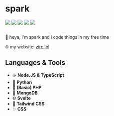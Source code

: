 <div>
  <h1>spark</h1>
  <img src="https://img.shields.io/badge/Python-blue?logo=Python&style=for-the-badge&logoColor=white" />
  <img src="https://img.shields.io/badge/JavaScript-yellow?logo=Javascript&style=for-the-badge&logoColor=white" />
  <img src="https://img.shields.io/badge/MongoDB-llgreen?logo=Mongodb&style=for-the-badge&logoColor=white" />
  <img src="https://img.shields.io/badge/Vue-43d970?logo=Vue.js&style=for-the-badge&logoColor=white" />
  <img src="https://img.shields.io/badge/Svelte-fc3b04?logo=Svelte&style=for-the-badge&logoColor=white" /> <br />
  
  <img src="https://komarev.com/ghpvc/?username=lolzthedev&style=for-the-badge&color=blue" alt=""/>  <br />
  
  <p>👋 heya, i'm spark and i code things in my free time</p>
  <p>🌐 my website: <a href="https://zirc.lol">zirc.lol</a></p>
  
  <!--<img src="https://github-readme-streak-stats.herokuapp.com/?user=LolzTheDev&theme=vue" />-->
  
  <h2>Languages & Tools</h2>
  <ul>
    <li>
      ☕
      <b>Node.JS & TypeScript</b>
    </li>
    <li>
      🐍
      <b>Python</b>
    </li>
    <li>
      🐘
      <b>(Basic) PHP</b>
    </li>
    <li>
      🍂
      <b>MongoDB</b>
    </li>
    <li>
      🌐
      <b>Svelte</b>
    </li>
    <li>
      🎐
      <b>Tailwind CSS</b>
    </li>
    <li>
      ✨
      <b>CSS</b>
    </li>
  </ul>
</div>
